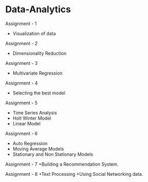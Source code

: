 # Data-Analytics

Assignment - 1
+ Visualization of data

Assignment - 2
+ Dimensionality Reduction

Assignment - 3
+ Multivariate Regression

Assignment - 4
+ Selecting the best model

Assignment - 5
+ Time Series Analysis
+ Holt Winter Model
+ Linear Model

Assignment - 6
+ Auto Regression
+ Moving Average Models
+ Stationary and Non Stationary Models

Assignment - 7
+Building a Recommendation System.

Assignment - 8
+Text Processing
+Using Social Networking data.
